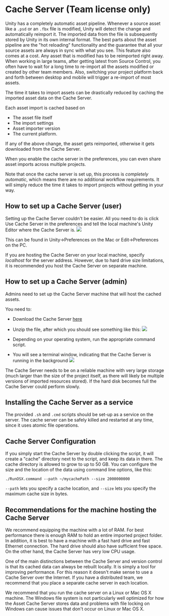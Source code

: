 Cache Server (Team license only)
================================


Unity has a completely automatic asset pipeline. Whenever a source asset like a `.psd` or an `.fbx` file is modified, Unity will detect the change and automatically reimport it. The imported data from the file is subsequently stored by Unity in its own internal format. The best parts about the asset pipeline are the "hot reloading" functionality and the guarantee that all your source assets are always in sync with what you see. This feature also comes at a cost. Any asset that is modified has to be reimported right away. When working in large teams, after getting latest from Source Control, you often have to wait for a long time to re-import all the assets modified or created by other team members. Also, switching your project platform back and forth between desktop and mobile will trigger a re-import of most assets. 

The time it takes to import assets can be drastically reduced by caching the imported asset data on the <span class=keyword>Cache Server</span>.

Each asset import is cached based on 
* The asset file itself
* The import settings
* Asset importer version
* The current platform.

If any of the above change, the asset gets reimported, otherwise it gets downloaded from the Cache Server.

When you enable the cache server in the preferences, you can even share asset imports across multiple projects.

Note that once the cache server is set up, this process is _completely automatic_, which means there are no additional workflow requirements. It will simply reduce the time it takes to import projects without getting in your way.

How to set up a <span class=keyword>Cache Server</span> (user)
--------------------------------------------------------------

Setting up the Cache Server couldn't be easier. All you need to do is click Use Cache Server in the preferences and tell the local machine's <span class=keyword>Unity Editor</span> where the <span class=keyword>Cache Server</span> is. 
![](http://docwiki.hq.unity3d.com/uploads/Main/CacheServerEnabled.png)  

This can be found in <span class=menu>Unity->Preferences</span> on the Mac or <span class=menu>Edit->Preferences</span> on the PC. 

If you are hosting the Cache Server on your local machine, specify _localhost_ for the server address. However, due to hard drive size limitations, it is recommended you host the Cache Server on separate machine. 

How to set up a <span class=keyword>Cache Server</span> (admin)
---------------------------------------------------------------

Admins need to set up the <span class=keyword>Cache Server</span> machine that will host the cached assets. 

You need to:
* Download the Cache Server [here](http://unity3d.com/unity/team/cacheserver/.html)
* Unzip the file, after which you should see something like this:
![](http://docwiki.hq.unity3d.com/uploads/Main/CacheServerZipCropped.png)  

* Depending on your operating system, run the appropriate command script.
* You will see a terminal window, indicating that the Cache Server is running in the background
![](http://docwiki.hq.unity3d.com/uploads/Main/CacheServerTerminal.png)  

The <span class=keyword>Cache Server</span> needs to be on a reliable machine with very large storage (much larger than the size of the project itself, as there will likely be multiple versions of imported resources stored). If the hard disk becomes full the <span class=keyword>Cache Server</span> could perform slowly.

Installing the Cache Server as a service
----------------------------------------


The provided `.sh` and `.cmd` scripts should be set-up as a service on the server.
The cache server can be safely killed and restarted at any time, since it uses atomic file operations.

Cache Server Configuration
--------------------------


If you simply start the Cache Server by double clicking the script, it will create a "cache" directory next to the script, and keep its data in there. The cache directory is allowed to grow to up to 50 GB. You can configure the size and the location of the data using command line options, like this:

`./RunOSX.command --path ~/mycachePath --size 2000000000`

`--path` lets you specify a cache location, and `--size` lets you specify the maximum cache size in bytes.

Recommendations for the machine hosting the Cache Server
--------------------------------------------------------


We recommend equipping the machine with a lot of RAM. For best performance there is enough RAM to hold an entire imported project folder. In addition, it is best to have a machine with a fast hard drive and fast Ethernet connection. The hard drive should also have sufficient free space. On the other hand, the Cache Server has very low CPU usage.

One of the main distinctions between the Cache Server and version control is that its cached data can always be rebuilt locally. It is simply a tool for improving performance. For this reason it doesn't make sense to use a Cache Server over the Internet. If you have a distributed team, we recommend that you place a separate cache server in each location.

We recommend that you run the cache server on a Linux or Mac OS X machine. The Windows file system is not particularly well optimized for how the Asset Cache Server stores data and problems with file locking on Windows can cause issues that don't occur on Linux or Mac OS X.


